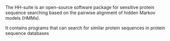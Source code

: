 The HH-suite is an open-source software package for sensitive protein sequence searching based on the pairwise alignment of hidden Markov models (HMMs).

It contains programs that can search for similar protein sequences in protein sequence databases

